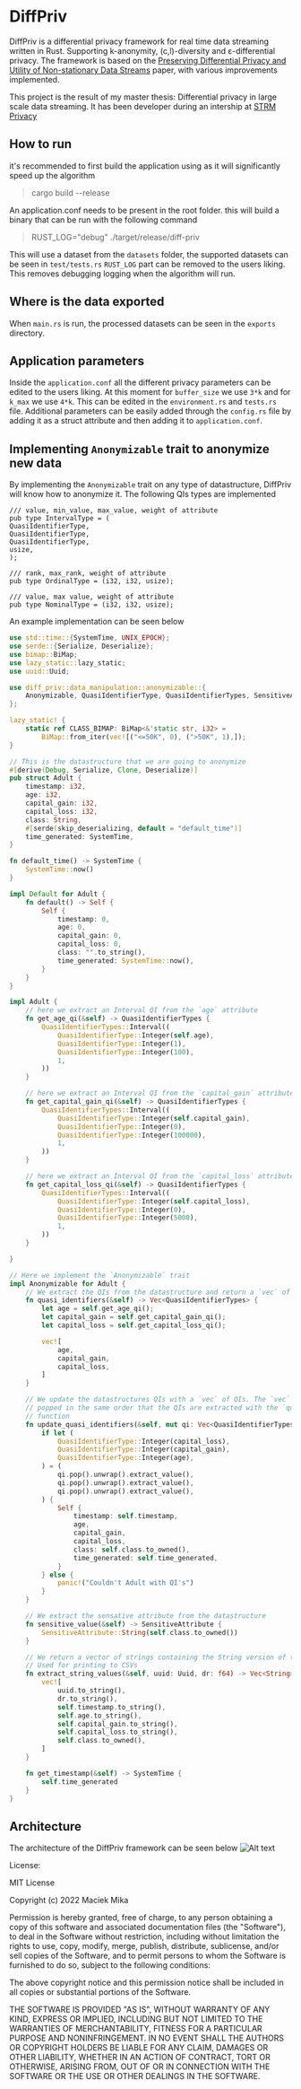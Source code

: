 # DiffPriv
DiffPriv is a differential privacy framework for real time data streaming written in Rust. Supporting k-anonymity,
(c,l)-diversity and ε-differential privacy. The framework is based on the [Preserving Differential Privacy and Utility of Non-stationary Data Streams](https://ieeexplore.ieee.org/document/8637412) paper, with various improvements implemented.

This project is the result of my master thesis: Differential privacy in large scale data streaming.
It has been developer during an intership at [STRM Privacy](https://strmprivacy.io/)
## How to run
it's recommended to first build the application using as it will significantly speed up the algorithm
> cargo build --release

An application.conf needs to be present in the root folder.
this will build a binary that can be run with the following command

> RUST_LOG="debug" ./target/release/diff-priv

This will use a dataset from the `datasets` folder, the supported datasets can be seen in `test/tests.rs`
`RUST_LOG` part can be removed to the users liking. This removes debugging logging when the algorithm will run.

## Where is the data exported
When `main.rs` is run, the processed datasets can be seen in the `exports` directory.

## Application parameters
Inside the `application.conf` all the different privacy parameters can be edited to the users liking.
At this moment for `buffer_size` we use `3*k` and for `k_max` we use `4*k`. This can be edited in the `environment.rs` and `tests.rs` file.
Additional parameters can be easily added through the `config.rs` file by adding it as a struct attribute and then adding it to `application.conf`.

## Implementing `Anonymizable` trait to anonymize new data
By implementing the `Anonymizable` trait on any type of datastructure, DiffPriv will know how to anonymize it.
The following QIs types are implemented
```
/// value, min_value, max_value, weight of attribute
pub type IntervalType = (
QuasiIdentifierType,
QuasiIdentifierType,
QuasiIdentifierType,
usize,
);

/// rank, max_rank, weight of attribute
pub type OrdinalType = (i32, i32, usize);

/// value, max value, weight of attribute
pub type NominalType = (i32, i32, usize);
```
An example implementation can be seen below

```rust
use std::time::{SystemTime, UNIX_EPOCH};
use serde::{Serialize, Deserialize};
use bimap::BiMap;
use lazy_static::lazy_static;
use uuid::Uuid;

use diff_priv::data_manipulation::anonymizable::{
    Anonymizable, QuasiIdentifierType, QuasiIdentifierTypes, SensitiveAttribute,
};

lazy_static! {
    static ref CLASS_BIMAP: BiMap<&'static str, i32> =
        BiMap::from_iter(vec![("<=50K", 0), (">50K", 1),]);
}

// This is the datastructure that we are going to anonymize
#[derive(Debug, Serialize, Clone, Deserialize)]
pub struct Adult {
    timestamp: i32,
    age: i32,
    capital_gain: i32,
    capital_loss: i32,
    class: String,
    #[serde(skip_deserializing, default = "default_time")]
    time_generated: SystemTime,
}

fn default_time() -> SystemTime {
    SystemTime::now()
}

impl Default for Adult {
    fn default() -> Self {
        Self {
            timestamp: 0,
            age: 0,
            capital_gain: 0,
            capital_loss: 0,
            class: "".to_string(),
            time_generated: SystemTime::now(),
        }
    }
}

impl Adult {
    // here we extract an Interval QI from the `age` attribute
    fn get_age_qi(&self) -> QuasiIdentifierTypes {
        QuasiIdentifierTypes::Interval((
            QuasiIdentifierType::Integer(self.age),
            QuasiIdentifierType::Integer(1),
            QuasiIdentifierType::Integer(100),
            1,
        ))
    }

    // here we extract an Interval QI from the `capital_gain` attribute
    fn get_capital_gain_qi(&self) -> QuasiIdentifierTypes {
        QuasiIdentifierTypes::Interval((
            QuasiIdentifierType::Integer(self.capital_gain),
            QuasiIdentifierType::Integer(0),
            QuasiIdentifierType::Integer(100000),
            1,
        ))
    }

    // here we extract an Interval QI from the `capital_loss` attribute
    fn get_capital_loss_qi(&self) -> QuasiIdentifierTypes {
        QuasiIdentifierTypes::Interval((
            QuasiIdentifierType::Integer(self.capital_loss),
            QuasiIdentifierType::Integer(0),
            QuasiIdentifierType::Integer(5000),
            1,
        ))
    }

}

// Here we implement the `Anonymizable` trait
impl Anonymizable for Adult {
    // We extract the QIs from the datastructure and return a `vec` of QIs
    fn quasi_identifiers(&self) -> Vec<QuasiIdentifierTypes> {
        let age = self.get_age_qi();
        let capital_gain = self.get_capital_gain_qi();
        let capital_loss = self.get_capital_loss_qi();

        vec![
            age,
            capital_gain,
            capital_loss,
        ]
    }

    // We update the datastructures QIs with a `vec` of QIs. The `vec` needs to be
    // popped in the same order that the QIs are extracted with the `quasi_identifiers`
    // function
    fn update_quasi_identifiers(&self, mut qi: Vec<QuasiIdentifierTypes>) -> Self {
        if let (
            QuasiIdentifierType::Integer(capital_loss),
            QuasiIdentifierType::Integer(capital_gain),
            QuasiIdentifierType::Integer(age),
        ) = (
            qi.pop().unwrap().extract_value(),
            qi.pop().unwrap().extract_value(),
            qi.pop().unwrap().extract_value(),
        ) {
            Self {
                timestamp: self.timestamp,
                age,
                capital_gain,
                capital_loss,
                class: self.class.to_owned(),
                time_generated: self.time_generated,
            }
        } else {
            panic!("Couldn't Adult with QI's")
        }
    }

    // We extract the sensative attribute from the datastructure
    fn sensitive_value(&self) -> SensitiveAttribute {
        SensitiveAttribute::String(self.class.to_owned())
    }

    // We return a vector of strings containing the String version of the QIs
    // Used for printing to CSVs
    fn extract_string_values(&self, uuid: Uuid, dr: f64) -> Vec<String> {
        vec![
            uuid.to_string(),
            dr.to_string(),
            self.timestamp.to_string(),
            self.age.to_string(),
            self.capital_gain.to_string(),
            self.capital_loss.to_string(),
            self.class.to_owned(),
        ]
    }

    fn get_timestamp(&self) -> SystemTime {
        self.time_generated
    }
}
```


## Architecture
The architecture of the DiffPriv framework can be seen below
![Alt text](midipsa_1.png?raw=true "Title")

License:

MIT License

Copyright (c) 2022 Maciek Mika

Permission is hereby granted, free of charge, to any person obtaining a copy
of this software and associated documentation files (the "Software"), to deal
in the Software without restriction, including without limitation the rights
to use, copy, modify, merge, publish, distribute, sublicense, and/or sell
copies of the Software, and to permit persons to whom the Software is
furnished to do so, subject to the following conditions:

The above copyright notice and this permission notice shall be included in all
copies or substantial portions of the Software.

THE SOFTWARE IS PROVIDED "AS IS", WITHOUT WARRANTY OF ANY KIND, EXPRESS OR
IMPLIED, INCLUDING BUT NOT LIMITED TO THE WARRANTIES OF MERCHANTABILITY,
FITNESS FOR A PARTICULAR PURPOSE AND NONINFRINGEMENT. IN NO EVENT SHALL THE
AUTHORS OR COPYRIGHT HOLDERS BE LIABLE FOR ANY CLAIM, DAMAGES OR OTHER
LIABILITY, WHETHER IN AN ACTION OF CONTRACT, TORT OR OTHERWISE, ARISING FROM,
OUT OF OR IN CONNECTION WITH THE SOFTWARE OR THE USE OR OTHER DEALINGS IN THE
SOFTWARE.

